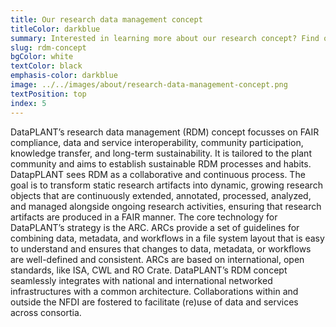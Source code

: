 ```yaml
---
title: Our research data management concept
titleColor: darkblue
summary: Interested in learning more about our research concept? Find out more. 
slug: rdm-concept
bgColor: white
textColor: black
emphasis-color: darkblue
image: ../../images/about/research-data-management-concept.png
textPosition: top
index: 5
---
```


DataPLANT’s research data management (RDM) concept focusses on FAIR compliance, data and service interoperability, community participation, knowledge transfer, and long-term sustainability. 
It is tailored to the plant community and aims to establish sustainable RDM processes and habits. DatapPLANT sees RDM as a collaborative and continuous process. 
The goal is to transform static research artifacts into dynamic, growing research objects that are continuously extended, annotated, processed, analyzed, and managed alongside ongoing research activities, ensuring that research artifacts are produced in a FAIR manner. 
The core technology for DataPLANT’s strategy is the ARC.
ARCs provide a set of guidelines for combining data, metadata, and workflows in a file system layout that is easy to understand and ensures that changes to data, metadata, or workflows are well-defined and consistent. 
ARCs are based on international, open standards, like ISA, CWL and RO Crate. 
DataPLANT’s RDM concept seamlessly integrates with national and international networked infrastructures with a common architecture. 
Collaborations within and outside the NFDI are fostered to facilitate (re)use of data and services across consortia.